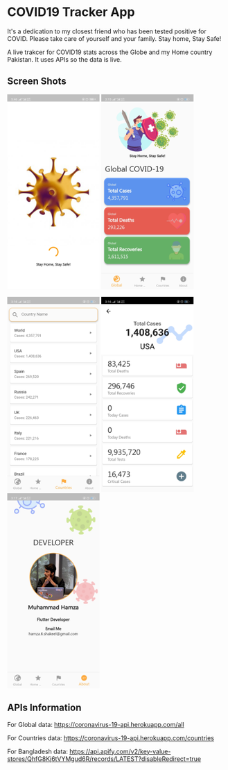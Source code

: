 # COVID19 Tracker App

It's a dedication to my closest friend who has been tested positive for COVID. Please take care of yourself and your family. Stay home, Stay Safe!

A live trakcer for COVID19 stats across the Globe and my Home country Pakistan. It uses APIs so the data is live.


## Screen Shots

<img src = "ScreenShot/splash.jpg" height = 450;> <img src = "ScreenShot/dashboard.jpg" height = 450;>

<img src = "ScreenShot/country.jpg" height = 450;> <img src = "ScreenShot/countryDetails.jpg" height = 450;> <img src = "ScreenShot/info.jpg" height = 450;>

## APIs Information
For Global data: https://coronavirus-19-api.herokuapp.com/all

For Countries data: https://coronavirus-19-api.herokuapp.com/countries

For Bangladesh data: https://api.apify.com/v2/key-value-stores/QhfG8Kj6tVYMgud6R/records/LATEST?disableRedirect=true
